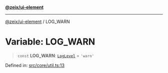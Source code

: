 [**@zeix/ui-element**](../README.md)

***

[@zeix/ui-element](../globals.md) / LOG\_WARN

# Variable: LOG\_WARN

> `const` **LOG\_WARN**: [`LogLevel`](../type-aliases/LogLevel.md) = `'warn'`

Defined in: [src/core/util.ts:13](https://github.com/zeixcom/ui-element/blob/1b1fdfb1fc30e6d828e5489798acad1c8a45a5b4/src/core/util.ts#L13)
